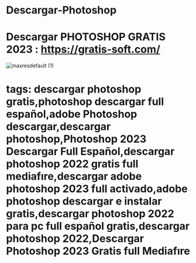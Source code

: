 
# Descargar-Photoshop
# Descargar PHOTOSHOP GRATIS 2023 : https://gratis-soft.com/

![maxresdefault (1)](https://github.com/markindhouse/photoshop-crack/assets/141520541/d198254e-d525-4f4e-80e5-db9f55eb1e8d)

# tags: descargar photoshop gratis,photoshop descargar full español,adobe Photoshop descargar,descargar photoshop,Photoshop 2023 Descargar Full Español,descargar photoshop 2022 gratis full mediafıre,descargar adobe photoshop 2023 full activado,adobe photoshop descargar e instalar gratis,descargar photoshop 2022 para pc full español gratis,descargar photoshop 2022,Descargar Photoshop 2023 Gratis full Mediafıre
